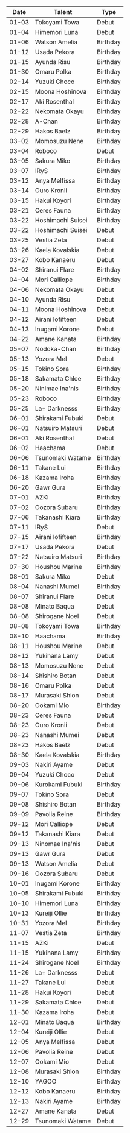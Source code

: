 Date|Talent|Type
---|---|---
01-03|Tokoyami Towa|Debut
01-04|Himemori Luna|Debut
01-06|Watson Amelia|Birthday
01-12|Usada Pekora|Birthday
01-15|Ayunda Risu|Birthday
01-30|Omaru Polka|Birthday
02-14|Yuzuki Choco|Birthday
02-15|Moona Hoshinova|Birthday
02-17|Aki Rosenthal|Birthday
02-22|Nekomata Okayu|Birthday
02-28|A-Chan|Birthday
02-29|Hakos Baelz|Birthday
03-02|Momosuzu Nene|Birthday
03-04|Roboco|Debut
03-05|Sakura Miko|Birthday
03-07|IRyS|Birthday
03-12|Anya Melfissa|Birthday
03-14|Ouro Kronii|Birthday
03-15|Hakui Koyori|Birthday
03-21|Ceres Fauna|Birthday
03-22|Hoshimachi Suisei|Birthday
03-22|Hoshimachi Suisei|Debut
03-25|Vestia Zeta|Debut
03-26|Kaela Kovalskia|Debut
03-27|Kobo Kanaeru|Debut
04-02|Shiranui Flare|Birthday
04-04|Mori Calliope|Birthday
04-06|Nekomata Okayu|Debut
04-10|Ayunda Risu|Debut
04-11|Moona Hoshinova|Debut
04-12|Airani Iofifteen|Debut
04-13|Inugami Korone|Debut
04-22|Amane Kanata|Birthday
05-07|Nodoka-Chan|Birthday
05-13|Yozora Mel|Debut
05-15|Tokino Sora|Birthday
05-18|Sakamata Chloe|Birthday
05-20|Ninimae Ina'nis|Birthday
05-23|Roboco|Birthday
05-25|La+ Darknesss|Birthday
06-01|Shirakami Fubuki|Debut
06-01|Natsuiro Matsuri|Debut
06-01|Aki Rosenthal|Debut
06-02|Haachama|Debut
06-06|Tsunomaki Watame|Birthday
06-11|Takane Lui|Birthday
06-18|Kazama Iroha|Birthday
06-20|Gawr Gura|Birthday
07-01|AZKi|Birthday
07-02|Oozora Subaru|Birthday
07-06|Takanashi Kiara|Birthday
07-11|IRyS|Debut
07-15|Airani Iofifteen|Birthday
07-17|Usada Pekora|Debut
07-22|Natsuiro Matsuri|Birthday
07-30|Houshou Marine|Birthday
08-01|Sakura Miko|Debut
08-04|Nanashi Mumei|Birthday
08-07|Shiranui Flare|Debut
08-08|Minato Baqua|Debut
08-08|Shirogane Noel|Debut
08-08|Tokoyami Towa|Birthday
08-10|Haachama|Birthday
08-11|Houshou Marine|Debut
08-12|Yukihana Lamy|Debut
08-13|Momosuzu Nene|Debut
08-14|Shishiro Botan|Debut
08-16|Omaru Polka|Debut
08-17|Murasaki Shion|Debut
08-20|Ookami Mio|Birthday
08-23|Ceres Fauna|Debut
08-23|Ouro Kronii|Debut
08-23|Nanashi Mumei|Debut
08-23|Hakos Baelz|Debut
08-30|Kaela Kovalskia|Birthday
09-03|Nakiri Ayame|Debut
09-04|Yuzuki Choco|Debut
09-06|Kurokami Fubuki|Birthday
09-07|Tokino Sora|Debut
09-08|Shishiro Botan|Birthday
09-09|Pavolia Reine|Birthday
09-12|Mori Calliope|Debut
09-12|Takanashi Kiara|Debut
09-13|Ninomae Ina'nis|Debut
09-13|Gawr Gura|Debut
09-13|Watson Amelia|Debut
09-16|Oozora Subaru|Debut
10-01|Inugami Korone|Birthday
10-05|Shirakami Fubuki|Birthday
10-10|Himemori Luna|Birthday
10-13|Kureiji Ollie|Birthday
10-31|Yozora Mel|Birthday
11-07|Vestia Zeta|Birthday
11-15|AZKi|Debut
11-15|Yukihana Lamy|Birthday
11-24|Shirogane Noel|Birthday
11-26|La+ Darknesss|Debut
11-27|Takane Lui|Debut
11-28|Hakui Koyori|Debut
11-29|Sakamata Chloe|Debut
11-30|Kazama Iroha|Debut
12-01|Minato Baqua|Birthday
12-04|Kureiji Ollie|Debut
12-05|Anya Melfissa|Debut
12-06|Pavolia Reine|Debut
12-07|Ookami Mio|Debut
12-08|Murasaki Shion|Birthday
12-10|YAGOO|Birthday
12-12|Kobo Kanaeru|Birthday
12-13|Nakiri Ayame|Birthday
12-27|Amane Kanata|Debut
12-29|Tsunomaki Watame|Debut
